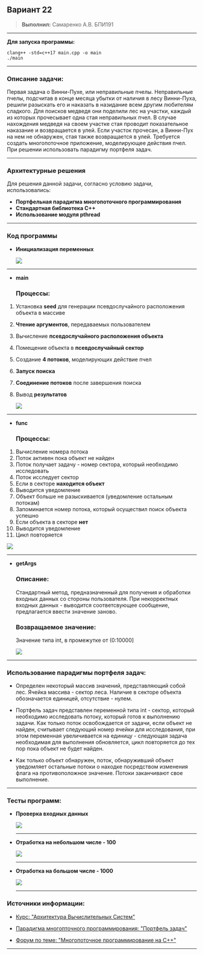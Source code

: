 ## **Вариант 22**
> **Выполнил:** Самаренко А.В. БПИ191
***
**Для запуска программы:**
```
clang++ -std=c++17 main.cpp -o main
./main
```
***
### **Описание задачи:**
Первая задача о Винни-Пухе, или неправильные пчелы. Неправильные пчелы, подсчитав в конце месяца убытки от наличия в лесу Винни-Пуха, решили разыскать его и наказать в назидание всем другим любителям сладкого. Для поисков медведя они поделили лес на участки, каждый из которых прочесывает одна стая неправильных пчел. В случае нахождения медведя на своем участке стая проводит показательное наказание и возвращается в улей. Если участок прочесан, а Винни-Пух на
нем не обнаружен, стая также возвращается в улей. Требуется создать многопоточное приложение, моделирующее действия пчел. При решении использовать парадигму портфеля задач.
***
### **Архитектурные решения**
Для решения данной задачи, согласно условию задачи, использовались:
* **Портфельная парадигма многопоточного программирования**
* **Стандартная библиотека C++**
* **Использование модуля pthread**
***
### **Код программы**
* **Инициализация переменных**
  
    <img src="img/variables.png"/>
***
* **main**
  ### **Процессы:**
1. Установка **seed** для генерации псевдослучайного расположения объекта в массиве
2. **Чтение аргументов**, передаваемых пользователем
3. Вычисление **псевдослучайного расположения объекта**
4. Помещение объекта в **псевдослучайный сектор**
5. Создание **4 потоков**, моделирующих действие пчел
6. **Запуск поиска**
7. **Соединение потоков** после завершения поиска
8. Вывод **результатов**
   
    <img src="img/main.png"/>
***
* **func**
  ### **Процессы:**
  
1. Вычисление номера потока
2. Поток активен пока объект не найден
3. Поток получает задачу - номер сектора, который необходимо исследовать
4. Поток исследует сектор
5. Если в секторе **находится объект**
  1. Выводится уведомление
  2. Объект больше не разыскивается (уведомление остальным потокам)
  3. Запоминается номер потока, который осуществил поиск объекта успешно
6. Если объекта в секторе **нет**
  4. Выводится уведомление
  5. Цикл повторяется


   <img src="img/func.png"/>

***
* **getArgs**
     ### **Описание:**
     Стандартный метод, предназначенный для получения и обработки входных данных со стороны пользователя. При некорректных входных данных - выводится соответсвующее сообщение, предлагается ввести значение заново.
     ### **Возвращаемое значение:**
     Значение типа int, в промежутке от (0:10000]

     <img src="img/getArgs.png"/>


 ***
 ### **Использование парадигмы портфеля задач:**
* Определен некоторый массив значений, представляющий собой лес. Ячейка массива - сектор леса. Наличие в секторе объекта обозначается единицей, отсутствие - нулем. 

* Портфель задач представлен переменной типа int - сектор, который необходимо исследовать потоку, который готов к выполнению задачи. Как только поток освобождается от задачи, если объект не найден,  считывает следующий номер ячейки для исследования, при этом переменная увеличивается на единицу - следующая задача необходимая для выполнения обновляется, цикл повторяется до тех пор пока объект не будет найден.

* Как только объект обнаружен, поток, обнаруживший объект уведомляет остальные потоки о находке посредством изменения флага на противоположное значение. Потоки заканчивают свое выполнение.

***
### **Тесты программ:**
* **Проверка входных данных**
  
  <img src="img/test1.png"/>

  ***
* **Отработка на небольшом числе - 100**
  
  <img src="img/test2.png"/>

  ***
* **Отработка на большом числе - 1000**
  
  <img src="img/test3.png"/>

  ***
### **Источники информации:**
* [Курс: "Архитектура Вычислительных Систем"](http://softcraft.ru/edu/comparch/practice/thread/01-simple/ "Лекции по многопоточному программированию")
  
* [Парадигма многопточного программирования: "Портфель задач"](https://pro-prof.com/forums/topic/parallel-programming-paradigms "Краткое описание парадигм программирования")
* [Форум по теме: "Многопоточное программирование на C++"](https://www.opennet.ru/docs/RUS/ipcbook/node48.html "Конкретно - синхронизация потоков, метод JOIN")
***
